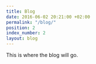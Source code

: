```yaml
---
title: Blog
date: 2016-06-02 20:21:00 +02:00
permalink: "/blog/"
position: 2
index_number: 2
layout: blog
---
```


This is where the blog will go.